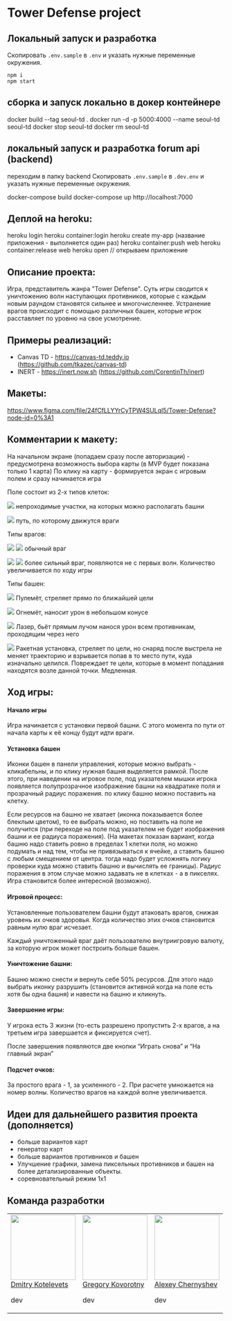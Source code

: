 # Tower Defense project

## Локальный запуск и разработка
Скопировать `.env.sample` в `.env` и указать нужные переменные окружения.

```
npm i
npm start
```

## сборка и запуск локально в докер контейнере
docker build --tag seoul-td .
docker run -d -p 5000:4000 --name seoul-td seoul-td
docker stop seoul-td
docker rm seoul-td

## локальный запуск и разработка forum api (backend)
переходим в папку backend
Скопировать `.env.sample` в `.dev.env` и указать нужные переменные окружения.

docker-compose build
docker-compose up
http://localhost:7000

## Деплой на heroku:

heroku login
heroku container:login
heroku create my-app (название приложения - выполняется один раз)
heroku container:push web
heroku container:release web
heroku open // открываем приложение

## Описание проекта:
Игра, представитель жанра "Tower Defense". Суть игры сводится к уничтожению волн наступающих противников, которые с каждым новым раундом становятся сильнее и многочисленнее. Устранение врагов происходит с помощью различных  башен, которые игрок расставляет по уровню на свое усмотрение.

## Примеры реализаций:
- Canvas TD - https://canvas-td.teddy.io (https://github.com/tkazec/canvas-td)
- INERT - https://inert.now.sh (https://github.com/CorentinTh/inert)

## Макеты:
https://www.figma.com/file/24fCfLLYYrCyTPW4SULqI5/Tower-Defense?node-id=0%3A1

## Комментарии к макету:

На начальном экране (попадаем сразу после авторизации) - предусмотрена возможность выбора карты (в MVP будет показана только 1 карта)
По клику на карту - формируется экран с игровым полем и сразу начинается игра

Поле состоит из 2-х типов клеток:

![](https://sun9-17.userapi.com/impg/_HFIpEzWQCuml4iIJWSLATr_6OSi1egN__WTvg/JZNeUiW6Qw0.jpg?size=50x50&quality=96&sign=5b29ac9c1448691f037c9df4b9e37954&type=album) непроходимые участки, на которых можно располагать башни

![](https://sun9-59.userapi.com/impg/3hEiG0IBHkmFOca4GBvo8WywsImAmw0Itv7McQ/qN27RfvtMno.jpg?size=50x50&quality=96&sign=a75dc214379547840d2383703f15a655&type=album) путь, по которому движутся враги

Типы врагов:

![](https://sun9-32.userapi.com/impg/URlw08NTUhVhKvAheg0Q-KeOg48OudlLnFocIw/DX_Fm9sUI98.jpg?size=50x80&quality=96&sign=736f6006f71f5eba7783fb94085c4ee4&type=album)  ![](https://sun9-64.userapi.com/impg/l7bGsP-Jx8Vfki37qwI60mQmdyBkKwo324y8fw/c99l9-_eSeo.jpg?size=50x80&quality=96&sign=a7f1d2299c80aad40ebc6e2954322434&type=album) обычный враг


![](https://sun9-51.userapi.com/impg/uNgY6dvrZdiQdi3T8mI6V5-M28qtPn8UsyDCpw/OGp8jR4DI3I.jpg?size=50x80&quality=96&sign=4d174a90ced8b0a1c46d81fafb10ffcf&type=album) ![](https://sun9-23.userapi.com/impg/n0fvxyK0z1vAc2fpbRxrAfgbwMw6MoypHAASnw/RmGhBWjScWk.jpg?size=50x80&quality=96&sign=af34e88f650876a42227c0e36617c22b&type=album) более сильный враг, появляются не с первых волн. Количество увеличивается по ходу игры

Типы башен: 

![](https://sun9-26.userapi.com/impg/4DAprbM0PfqjjzlE1qwKTN5B6LcytmVCOQ12Zw/GUTjSqM4XjQ.jpg?size=50x50&quality=96&sign=d0692b54804c41f16d52e44a6ab2ae5c&type=album) Пулемёт, стреляет прямо по ближайшей цели

![](https://sun9-4.userapi.com/impg/YMHdOxJ9qhPOCfG_k_4MlJHBPD0ZRS6X0HX2Hw/ktIeYD26u9c.jpg?size=50x50&quality=96&sign=6acf29997de22cfbf778547db1fb19c0&type=album) Огнемёт, наносит урон в небольшом конусе

![](https://sun9-28.userapi.com/impg/qDqdTL5Heor9ZKNrdVfFbQUVo41CjPcYC-LR5g/znfoQaRVWKM.jpg?size=50x50&quality=96&sign=eda3f4282839ede4552c5d55b201424b&type=album) Лазер, бьёт прямым лучом нанося урон всем противникам, проходящим через него

![](https://sun9-39.userapi.com/impg/oR8pvo5E0dqnp5hyrVfBnhFiWljR0pK5-XYzlA/HlaZe0q10Fc.jpg?size=50x50&quality=96&sign=5aa13a39318d71a4ad2e696aea5ced81&type=album) Ракетная установка, стреляет по цели, но снаряд после выстрела не меняет траекторию и взрывается попав в то место пути, куда изначально целился. Повреждает те цели, которые в момент попадания находятся возле данной точки. Медленная.

## Ход игры:
#### Начало игры
Игра начинается с установки первой башни. С этого момента по пути от начала карты к её концу будут идти враги. 

#### Установка башен
Иконки башен в панели управления, которые можно выбрать - кликабельны, и по клику нужная башня выделяется рамкой. После этого, при наведении на игровое поле, под указателем мышки игрока появляется полупрозрачное изображение башни на квадратике поля и прозрачный радиус поражения. по клику башню можно поставить на клетку.

Если ресурсов на башню не хватает (иконка показывается более блеклым цветом), то ее выбрать можно, но поставить на поле не получится (при переходе на поле под указателем не будет изображения башни и ее радиуса поражения).
(На макетах показан вариант, когда башню надо ставить ровно в пределах 1 клетки поля, но можно подумать и над тем, чтобы не привязываться к ячейке, а ставить башню с любым смещением от центра. тогда надо будет усложнять логику проверки куда можно ставить башню и вычислять ее границы). Радиус поражения в этом случае можно задавать не в клетках - а в пикселях. Игра становится более интересной (возможно).

#### Игровой процесс:
Установленные пользователем башни будут атаковать врагов, снижая уровень их очков здоровья. Когда количество этих очков становится равным нулю враг исчезает. 

Каждый уничтоженный враг даёт пользователю внутриигровую валюту, за которую игрок может построить больше башен. 

#### Уничтожение башни:

Башню можно снести и вернуть себе 50% ресурсов. Для этого надо выбрать иконку разрушить (становится активной когда на поле есть хотя бы одна башня) и навести на башню и кликнуть.

#### Завершение игры:
У игрока есть 3 жизни (то-есть разрешено пропустить 2-х врагов, а на третьем игра завершается и фиксируется счет).

После завершения появляются две кнопки “Играть снова” и “На главный экран”


#### Подсчет очков:
За простого врага - 1, за усиленного - 2. При расчете умножается на номер волны.
Количество врагов на каждой волне увеличивается.

## Идеи для дальнейшего развития проекта (дополняется)
- больше вариантов карт
- генератор карт
- больше вариантов противников и башен
- Улучшение графики, замена пиксельных противников и башен на более детализированные объекты.
- соревновательный режим 1х1

## Команда разработки

<table align="center">
  <tbody>
    <tr>
      <td valign="top">
        <a href="https://github.com/Kezzeret"><img width="150" height="150" src="https://ca.slack-edge.com/TPV9DP0N4-U01BDSXHZDZ-3709aab91b77-512"></a>
        <br>
        <a href="https://github.com/Kezzeret">Dmitry Kotelevets</a>
        <br>
        <p>dev</p>
      </td>
      <td valign="top">
        <a href="https://github.com/refactor256"><img width="150" height="150" src="https://ca.slack-edge.com/TPV9DP0N4-U01B6UW0LKY-d6d64d6756ca-512"></a>
        <br>
        <a href="https://github.com/refactor256">Gregory Kovorotny</a>
        <br>
        <p>dev</p>
      </td>
      <td valign="top">
        <a href="https://github.com/Diamis"><img width="150" height="150" src="https://ca.slack-edge.com/TPV9DP0N4-U01GT4G40BZ-07a4a7c07ea8-512"></a>
        <br>
        <a href="https://github.com/Diamis">Alexey Chernyshev</a>
        <br>
        <p>dev</p>
      </td>
     </tr>
  </tbody>
</table>
